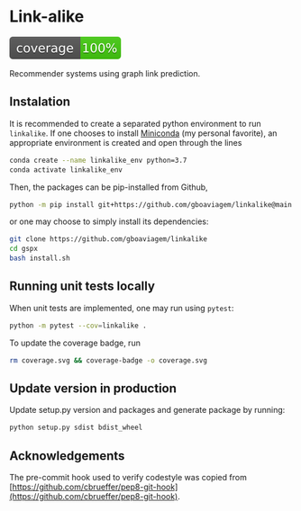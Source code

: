 # Link-alike
![coverage](./coverage.svg)

Recommender systems using graph link prediction. 

## Instalation

It is recommended to create a separated python environment to run `linkalike`. If one chooses to install [Miniconda](https://docs.conda.io/en/latest/miniconda.html) (my personal favorite), an appropriate environment is created and open through the lines
```sh
conda create --name linkalike_env python=3.7
conda activate linkalike_env
```

Then, the packages can be pip-installed from Github,

```sh
python -m pip install git+https://github.com/gboaviagem/linkalike@main
```

or one may choose to simply install its dependencies:

```sh
git clone https://github.com/gboaviagem/linkalike
cd gspx
bash install.sh
```

## Running unit tests locally

When unit tests are implemented, one may run using `pytest`:
```sh
python -m pytest --cov=linkalike .
```
To update the coverage badge, run
```sh
rm coverage.svg && coverage-badge -o coverage.svg
```

## Update version in production

Update setup.py version and packages and generate package by running:

```sh
python setup.py sdist bdist_wheel
```

## Acknowledgements

The pre-commit hook used to verify codestyle was copied from
[https://github.com/cbrueffer/pep8-git-hook](https://github.com/cbrueffer/pep8-git-hook).
